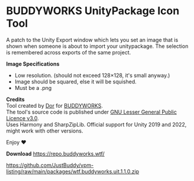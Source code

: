 # BUDDYWORKS UnityPackage Icon Tool

A patch to the Unity Export window which lets you set an image that is shown when someone is about to import your unitypackage. The selection is remembered across exports of the same project.

**Image Specifications**
- Low resolution. (should not exceed 128×128, it's small anyway.)
- Image should be squared, else it will be squished.
- Must be a .png

**Credits**  
Tool created by [Dor](https://store.dor.dev) for [BUDDYWORKS](https://buddyworks.wtf).  
The tool's source code is published under [GNU Lesser General Public Licence v3.0](https://github.com/JustBuddy/unitypackage-icon-tool/blob/main/LICENSE).  
Uses Harmony and SharpZipLib.
Official support for Unity 2019 and 2022, might work with other versions.  

Enjoy ❤️

**Download**
https://repo.buddyworks.wtf/

https://github.com/JustBuddy/vpm-listing/raw/main/packages/wtf.buddyworks.uit.1.1.0.zip
